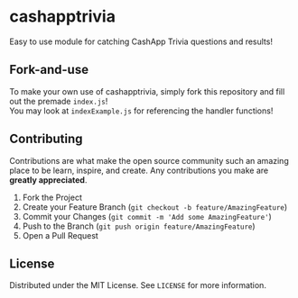 # cashapptrivia
Easy to use module for catching CashApp Trivia questions and results!

## Fork-and-use
To make your own use of cashapptrivia, simply fork this repository and fill out the premade `index.js`!\
You may look at `indexExample.js` for referencing the handler functions!

## Contributing

Contributions are what make the open source community such an amazing place to be learn, inspire, and create. Any contributions you make are **greatly appreciated**.

1. Fork the Project
2. Create your Feature Branch (`git checkout -b feature/AmazingFeature`)
3. Commit your Changes (`git commit -m 'Add some AmazingFeature'`)
4. Push to the Branch (`git push origin feature/AmazingFeature`)
5. Open a Pull Request


## License

Distributed under the MIT License. See `LICENSE` for more information.